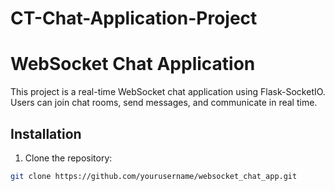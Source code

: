 # CT-Chat-Application-Project
# WebSocket Chat Application

This project is a real-time WebSocket chat application using Flask-SocketIO. Users can join chat rooms, send messages, and communicate in real time.

## Installation

1. Clone the repository:

```bash
git clone https://github.com/yourusername/websocket_chat_app.git
